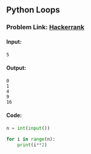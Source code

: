 ## Python Loops

### Problem Link: [Hackerrank](https://hackerrank.com/challenges/python-loops/problem?isFullScreen=true)


#### Input:
```
5
```

#### Output:
```
0
1
4
9
16
```

#### Code:

```python
n = int(input())

for i in range(n):
    print(i**2)
```